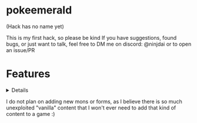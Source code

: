 # pokeemerald
(Hack has no name yet)

This is my first hack, so please be kind
If you have suggestions, found bugs, or just want to talk, feel free to DM me on discord: @ninjdai or to open an issue/PR

# Features
<details>
    ## Already in the hack
    * RHH's pokeemerald expansion
        - Roster goes up to Gen 8, including items
        - Battle mechanics such as megas, S/P split, fairy type...
        - New Exp Share
        - For more info, check out [their github](https://github.com/rh-hideout/pokeemerald-expansion)
    * SIDEWAYS STAIRS :OOOOOO [by ghoulslash](https://www.pokecommunity.com/showthread.php?p=10175618)
    * Bigger bag (Up to 999 of each item)
    * X/Y-style wrapping summary screen ([Zeturic](https://www.pokecommunity.com/showpost.php?p=10060875&postcount=27))

    ## WIP
    * Brand new region of ???????

    ## For the future
    * D/N System with adapted encounters
    * Every pokemon obtainable, including mythicals/legendaries
</details>

I do not plan on adding new mons or forms, as I believe there is so much unexploited "vanilla" content that I won't ever need to add that kind of content to a game :)
